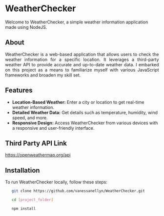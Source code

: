 # WeatherChecker

Welcome to WeatherChecker, a simple weather information application made using NodeJS.

## About

<p align="justify">WeatherChecker is a web-based application that allows users to check the weather information for a specific location. It leverages a third-party weather API to provide accurate and up-to-date weather data. I embarked on this project as a means to familiarize myself with various JavaScript frameworks and broaden my skill set.</p> 

## Features

- **Location-Based Weather:** Enter a city or location to get real-time weather information.
- **Detailed Weather Data:** Get details such as temperature, humidity, wind speed, and more.
- **Responsive Design:** Access WeatherChecker from various devices with a responsive and user-friendly interface.

## Third Party API Link
https://openweathermap.org/api

## Installation

To run WeatherChecker locally, follow these steps:

  ```bash
     git clone https://github.com/vanessanellyn/WeatherChecker.git

     cd [project_folder]

     npm install
